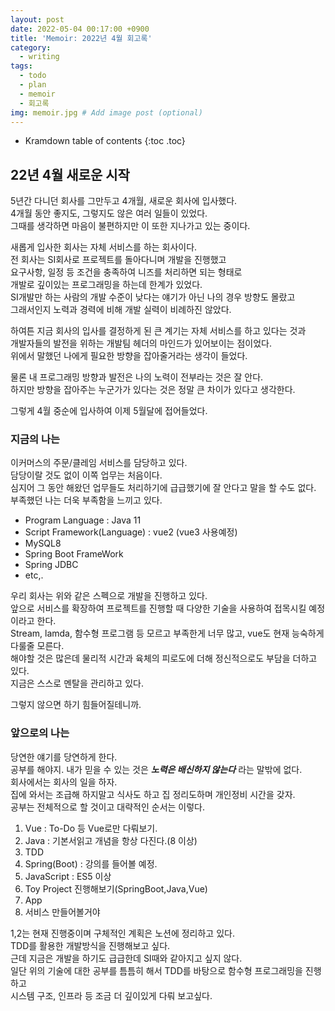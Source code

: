 ```yaml
---
layout: post
date: 2022-05-04 00:17:00 +0900
title: 'Memoir: 2022년 4월 회고록'
category:
  - writing
tags:
  - todo
  - plan
  - memoir
  - 회고록
img: memoir.jpg # Add image post (optional)  
---
```


* Kramdown table of contents
{:toc .toc}

## 22년 4월 새로운 시작
5년간 다니던 회사를 그만두고 4개월, 새로운 회사에 입사했다.  
4개월 동안 좋지도, 그렇지도 않은 여러 일들이 있었다.  
그때를 생각하면 마음이 불편하지만 이 또한 지나가고 있는 중이다.  
  
새롭게 입사한 회사는 자체 서비스를 하는 회사이다.  
전 회사는 SI회사로 프로젝트를 돌아다니며 개발을 진행했고  
요구사항, 일정 등 조건을 충족하여 니즈를 처리하면 되는 형태로  
개발로 깊이있는 프로그래밍을 하는데 한계가 있었다.  
SI개발만 하는 사람의 개발 수준이 낮다는 얘기가 아닌 나의 경우 방향도 몰랐고  
그래서인지 노력과 경력에 비해 개발 실력이 비례하진 않았다.  

하여튼 지금 회사의 입사를 결정하게 된 큰 계기는 자체 서비스를 하고 있다는 것과  
개발자들의 발전을 위하는 개발팀 헤더의 마인드가 있어보이는 점이었다.  
위에서 말했던 나에게 필요한 방향을 잡아줄거라는 생각이 들었다.  

물론 내 프로그래밍 방향과 발전은 나의 노력이 전부라는 것은 잘 안다.  
하지만 방향을 잡아주는 누군가가 있다는 것은 정말 큰 차이가 있다고 생각한다.  
 
그렇게 4월 중순에 입사하여 이제 5월달에 접어들었다.

### 지금의 나는
이커머스의 주문/클레임 서비스를 담당하고 있다.  
담당이랄 것도 없이 이쪽 업무는 처음이다.  
심지어 그 동안 해왔던 업무들도 처리하기에 급급했기에 잘 안다고 말을 할 수도 없다.  
부족했던 나는 더욱 부족함을 느끼고 있다.

- Program Language : Java 11
- Script Framework(Language) : vue2 (vue3 사용예정)
- MySQL8
- Spring Boot FrameWork
- Spring JDBC
- etc,.

우리 회사는 위와 같은 스펙으로 개발을 진행하고 있다.  
앞으로 서비스를 확장하여 프로젝트를 진행할 때 다양한 기술을 사용하여 접목시킬 예정이라고 한다.  
Stream, lamda, 함수형 프로그램 등 모르고 부족한게 너무 많고, vue도 현재 능숙하게 다룰줄 모른다.  
해야할 것은 많은데 물리적 시간과 육체의 피로도에 더해 정신적으로도 부담을 더하고 있다.  
지금은 스스로 멘탈을 관리하고 있다.  

그렇지 않으면 하기 힘들어질테니까.

### 앞으로의 나는
당연한 얘기를 당연하게 한다.  
공부를 해야지. 내가 믿을 수 있는 것은 _**노력은 배신하지 않는다**_ 라는 말밖에 없다.  
회사에서는 회사의 일을 하자.  
집에 와서는 조급해 하지말고 식사도 하고 집 정리도하며 개인정비 시간을 갖자.  
공부는 전체적으로 할 것이고 대략적인 순서는 이렇다.  
1. Vue : To-Do 등 Vue로만 다뤄보기.
2. Java : 기본서읽고 개념을 항상 다진다.(8 이상) 
3. TDD
4. Spring(Boot) : 강의를 들어볼 예정.
5. JavaScript : ES5 이상
6. Toy Project 진행해보기(SpringBoot,Java,Vue)
7. App
8. 서비스 만들어볼거야

1,2는 현재 진행중이며 구체적인 계획은 노션에 정리하고 있다.  
TDD를 활용한 개발방식을 진행해보고 싶다.  
근데 지금은 개발을 하기도 급급한데 SI때와 같아지고 싶지 않다.  
일단 위의 기술에 대한 공부를 틈틈히 해서 TDD를 바탕으로 함수형 프로그래밍을 진행하고  
시스템 구조, 인프라 등 조금 더 깊이있게 다뤄 보고싶다.  
